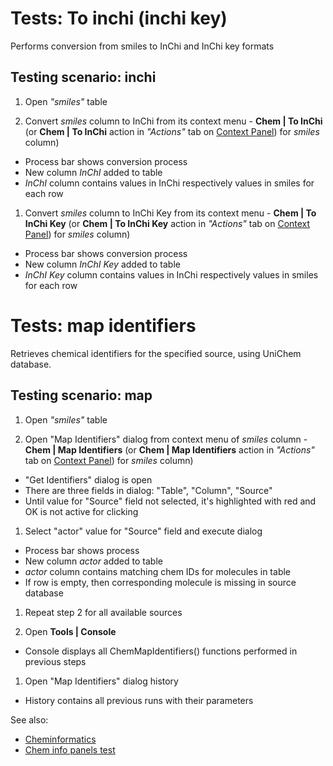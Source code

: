 <!-- TITLE: Tests: Cheminformatics -->
<!-- SUBTITLE: -->

# Tests: To inchi (inchi key)

Performs conversion from smiles to InChi and InChi key formats

## Testing scenario: inchi

1. Open *"smiles"* table

1. Convert *smiles* column to InChi from its context menu - **Chem | To InChi**
   (or **Chem | To InChi** action in *"Actions"* tab on [Context
   Panel](../../datagrok/navigation/panels/panels.md#context-panel)) for *smiles* column)

* Process bar shows conversion process
* New column *InChI* added to table
* *InChI* column contains values in InChi respectively values in smiles for each row

1. Convert *smiles* column to InChi Key from its context menu -
   **Chem | To InChi Key** (or **Chem | To InChi Key** action in *"Actions"* tab
   on [Context Panel](../../datagrok/navigation/panels/panels.md#context-panel)) for *smiles* column)

* Process bar shows conversion process
* New column *InChI Key* added to table
* *InChI Key* column contains values in InChi respectively values in smiles for each row

# Tests: map identifiers

Retrieves chemical identifiers for the specified source, using UniChem database.

## Testing scenario: map

1. Open *"smiles"* table

1. Open "Map Identifiers" dialog from context menu of *smiles* column - **Chem | Map Identifiers**
   (or **Chem | Map Identifiers** action in *"Actions"* tab
   on [Context Panel](../../datagrok/navigation/panels/panels.md#context-panel))
   for *smiles* column)

* "Get Identifiers" dialog is open
* There are three fields in dialog: "Table", "Column", "Source"
* Until value for "Source" field not selected, it's highlighted with red and OK is not active for clicking

1. Select "actor" value for "Source" field and execute dialog

* Process bar shows process
* New column *actor* added to table
* *actor* column contains matching chem IDs for molecules in table
* If row is empty, then corresponding molecule is missing in source database

1. Repeat step 2 for all available sources

1. Open **Tools | Console**

* Console displays all ChemMapIdentifiers() functions performed in previous steps

1. Open "Map Identifiers" dialog history

* History contains all previous runs with their parameters

See also:

* [Cheminformatics](chem.md)
* [Chem info panels test](chem-info-panels-test.md)
